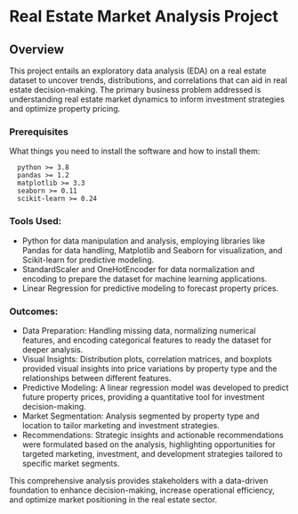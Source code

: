 # Real Estate Market Analysis Project

## Overview

This project entails an exploratory data analysis (EDA) on a real estate dataset to uncover trends, distributions, and correlations that can aid in real estate decision-making. The primary business problem addressed is understanding real estate market dynamics to inform investment strategies and optimize property pricing.

### Prerequisites

What things you need to install the software and how to install them:

```
  python >= 3.8
  pandas >= 1.2
  matplotlib >= 3.3
  seaborn >= 0.11
  scikit-learn >= 0.24
```

### Tools Used:
* Python for data manipulation and analysis, employing libraries like Pandas for data handling, Matplotlib and Seaborn for visualization, and Scikit-learn for predictive modeling.
* StandardScaler and OneHotEncoder for data normalization and encoding to prepare the dataset for machine learning applications.
* Linear Regression for predictive modeling to forecast property prices.

###  Outcomes:
* Data Preparation: Handling missing data, normalizing numerical features, and encoding categorical features to ready the dataset for deeper analysis.
* Visual Insights: Distribution plots, correlation matrices, and boxplots provided visual insights into price variations by property type and the relationships between different features.
* Predictive Modeling: A linear regression model was developed to predict future property prices, providing a quantitative tool for investment decision-making.
* Market Segmentation: Analysis segmented by property type and location to tailor marketing and investment strategies.
* Recommendations: Strategic insights and actionable recommendations were formulated based on the analysis, highlighting opportunities for targeted marketing, investment, and development strategies tailored to specific market segments.

This comprehensive analysis provides stakeholders with a data-driven foundation to enhance decision-making, increase operational efficiency, and optimize market positioning in the real estate sector.


